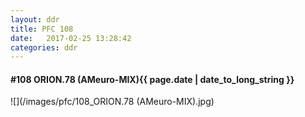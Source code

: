 ```yaml
---
layout: ddr
title: PFC 108
date:   2017-02-25 13:28:42
categories: ddr
---
```


#### **#108** ORION.78 (AMeuro-MIX)<span class="pull-right">{{ page.date | date_to_long_string }}</span>
![](/images/pfc/108_ORION.78 (AMeuro-MIX).jpg)
